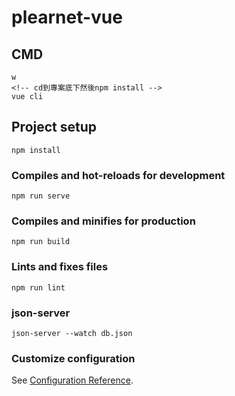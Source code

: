 # plearnet-vue

## CMD
```
w
<!-- cd到專案底下然後npm install -->
vue cli
```

## Project setup
```
npm install
```

### Compiles and hot-reloads for development
```
npm run serve
```

### Compiles and minifies for production
```
npm run build
```

### Lints and fixes files
```
npm run lint
```

### json-server
```
json-server --watch db.json
```

### Customize configuration
See [Configuration Reference](https://cli.vuejs.org/config/).
